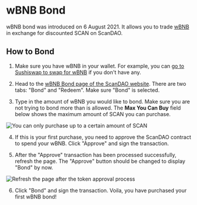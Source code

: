 # wBNB Bond

wBNB bond was introduced on 6 August 2021. It allows you to trade [wBNB](https://wbnb.io/) in exchange for discounted SCAN on ScanDAO.

## How to Bond

1. Make sure you have wBNB in your wallet. For example, you can [go to Sushiswap to swap for wBNB](https://app.sushi.com/swap?inputCurrency=&outputCurrency=0xC02aaA39b223FE8D0A0e5C4F27eAD9083C756Cc2) if you don't have any.

2. Head to the [wBNB Bond page of the ScanDAO website](https://app.scandao.com/#/bonds/eth). There are two tabs: "Bond" and "Redeem". Make sure "Bond" is selected.

3. Type in the amount of wBNB you would like to bond. Make sure you are not trying to bond more than is allowed. The **Max You Can Buy** field below shows the maximum amount of SCAN you can purchase.

![You can only purchase up to a certain amount of SCAN](../../.gitbook/assets/max_you_can_buy.png)

4. If this is your first purchase, you need to approve the ScanDAO contract to spend your wBNB. Click "Approve" and sign the transaction.

5. After the "Approve" transaction has been processed successfully, refresh the page. The "Approve" button should be changed to display "Bond" by now.

![Refresh the page after the token approval process](../../.gitbook/assets/bond_refresh.png)

6. Click "Bond" and sign the transaction. Voila, you have purchased your first wBNB bond!

